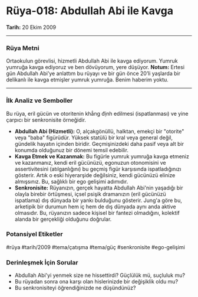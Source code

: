 # Rüya-018: Abdullah Abi ile Kavga
**Tarih:** 20 Ekim 2009

---
### Rüya Metni

Ortaokulun görevlisi, hizmetli Abdullah Abi ile kavga ediyorum. Yumruk yumruğa kavga ediyoruz ve ben dövüyorum, yere düşüyor.
**Notum:** Ertesi gün Abdullah Abi’ye anlattım bu rüyayı ve bir gün önce 20’li yaşlarda bir delikanlı ile kavga etmişler yumruk yumruğa. Benim haberim yoktu.

---
### İlk Analiz ve Semboller

Bu rüya, eril gücün ve otoritenin khẳng định edilmesi (ispatlanması) ve yine çarpıcı bir senkronisite örneğidir.

* **Abdullah Abi (Hizmetli):** O, alçakgönüllü, halktan, emekçi bir "otorite" veya "baba" figürüdür. Yüksek statülü bir kral veya general değil, gündelik hayatın içinden biridir. Geçmişinizdeki daha pasif veya alt bir konumda olduğunuz bir dönemi temsil edebilir.
* **Kavga Etmek ve Kazanmak:** Bu figürle yumruk yumruğa kavga etmeniz ve kazanmanız, kendi eril gücünüzü, egonuzun otonomisini ve assertivitesini (atılganlığını) bu geçmiş figür karşısında ispatladığınızı gösterir. Artık o eski hiyerarşide değilsiniz, kendi gücünüzü elinize almışsınız. Bu, sağlıklı bir ego gelişimi adımıdır.
* **Senkronisite:** Rüyanızın, gerçek hayatta Abdullah Abi'nin yaşadığı bir olayla birebir örtüşmesi, içsel psişik dramanızın (eril gücünüzü ispatlama) dış dünyada bir yankı bulduğunu gösterir. Jung'a göre bu, arketipik bir durumun hem iç hem de dış dünyada aynı anda aktive olmasıdır. Bu, rüyanızın sadece kişisel bir fantezi olmadığını, kolektif alanda bir gerçekliği olduğunu doğrular.

### Potansiyel Etiketler
#rüya #tarih/2009 #tema/çatışma #tema/güç #senkronisite #ego-gelişimi

### Derinleşmek İçin Sorular
* Abdullah Abi'yi yenmek size ne hissettirdi? Güçlülük mü, suçluluk mu?
* Bu rüyadan sonra ona karşı olan hislerinizde bir değişiklik oldu mu?
* Bu senkronisiteyi öğrendiğinizde ne düşündünüz?